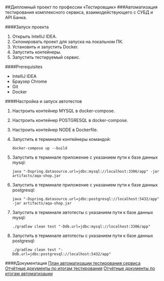 ##Дипломный проект по профессии «Тестировщик»
###Автоматизация тестирования комплексного сервиса, взаимодействующего с СУБД и API Банка.

####Запуск проекта
1. Открыть IntelliJ IDEA.
2. Склонировать проект для запуска на локальном ПК.
3. Установить и запустить Docker.
4. Запустить контейнеры.
5. Запустить тестируемый сервис.

####Prerequisites
- IntelliJ IDEA
- Браузер Chrome
- Git
- Docker


####Настройка и запуск автотестов
1. Настроить контейнер MYSQL в docker-compose.
2. Настроить контейнер POSTGRESQL в docker-compose.
3. Настроить контейнер NODE в Dockerfile.
4. Запустить в терминале контейнеры командой:

   `docker-compose up --build`
5. Запустить в терминале приложение с указанием пути к базе данных mysql:

   `java "-Dspring.datasource.url=jdbc:mysql://localhost:3306/app" -jar artifacts/aqa-shop.jar`
6. Запустить в терминале приложение с указанием пути к базе данных postgresql:

   `java "-Dspring.datasource.url=jdbc:postgresql://localhost:5432/app" -jar artifacts/aqa-shop.jar`
7. Запустить в терминале автотесты с указанием пути к базе данных mysql:

   `./gradlew clean test "-Ddb.url=jdbc:mysql://localhost:3306/app"`
8. Запустить в терминале автотесты с указанием пути к базе данных postgresql:

   `./gradlew clean test "-Ddb.url=jdbc:postgresql://localhost:5432/app"`

####Документация
[План автоматизации тестирования сервиса]()
[Отчётные документы по итогам тестирования]()
[Отчётные документы по итогам автоматизации]()


